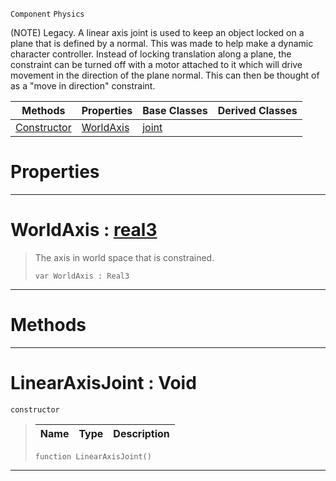  `Component` `Physics`



(NOTE) Legacy. A linear axis joint is used to keep an object locked on a plane that is defined by a normal. This was made to help make a dynamic character controller. Instead of locking translation along a plane, the constraint can be turned off with a motor attached to it which will drive movement in the direction of the plane normal. This can then be thought of as a "move in direction" constraint.

|Methods|Properties|Base Classes|Derived Classes|
|---|---|---|---|
|[ Constructor](https://plasmaengine.github.io/PlasmaDocs/Plasma1/C++/code_reference/class_reference/linearaxisjoint.markdown#linearaxisjoint-void)|[ WorldAxis](https://plasmaengine.github.io/PlasmaDocs/Plasma1/C++/code_reference/class_reference/linearaxisjoint.markdown#worldaxis-plasma-engine-do)|[joint](https://plasmaengine.github.io/PlasmaDocs/Plasma1/C++/code_reference/class_reference/joint.markdown)| |


 #  Properties


---  
 #  WorldAxis : [real3](https://plasmaengine.github.io/PlasmaDocs/Plasma1/C++/code_reference/lightning_base_types/real3.markdown)

> The axis in world space that is constrained.
> ``` lang=cpp, name=Lightning
> var WorldAxis : Real3


---  
 #  Methods


---  
 #  LinearAxisJoint : Void

 `constructor`

> 
> |Name|Type|Description|
> |---|---|---|
> ``` lang=cpp, name=Lightning
> function LinearAxisJoint()
> ``` 


---  
 

 